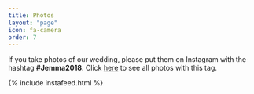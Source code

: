 ```yaml
---
title: Photos
layout: "page"
icon: fa-camera
order: 7
---
```


If you take photos of our wedding, please put them on Instagram with the hashtag **#Jemma2018**. Click [here](https://www.instagram.com/explore/tags/jemma2018/) to see all photos with this tag.

 {% include instafeed.html %}
